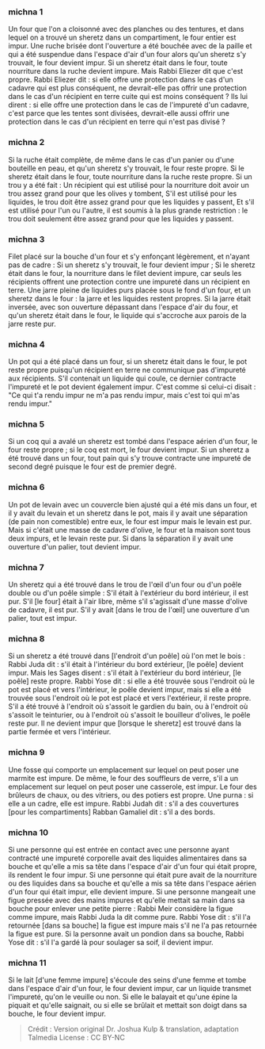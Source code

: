 
### michna 1
Un four que l'on a cloisonné avec des planches ou des tentures, et dans lequel on a trouvé un sheretz dans un compartiment, le four entier est impur. Une ruche brisée dont l'ouverture a été bouchée avec de la paille et qui a été suspendue dans l'espace d'air d'un four alors qu'un sheretz s'y trouvait, le four devient impur. Si un sheretz était dans le four, toute nourriture dans la ruche devient impure. Mais Rabbi Eliezer dit que c'est propre. Rabbi Eliezer dit : si elle offre une protection dans le cas d'un cadavre qui est plus conséquent, ne devrait-elle pas offrir une protection dans le cas d'un récipient en terre cuite qui est moins conséquent ? Ils lui dirent : si elle offre une protection dans le cas de l'impureté d'un cadavre, c'est parce que les tentes sont divisées, devrait-elle aussi offrir une protection dans le cas d'un récipient en terre qui n'est pas divisé ?

### michna 2
Si la ruche était complète, de même dans le cas d'un panier ou d'une bouteille en peau, et qu'un sheretz s'y trouvait, le four reste propre. Si le sheretz était dans le four, toute nourriture dans la ruche reste propre. Si un trou y a été fait : Un récipient qui est utilisé pour la nourriture doit avoir un trou assez grand pour que les olives y tombent, S'il est utilisé pour les liquides, le trou doit être assez grand pour que les liquides y passent, Et s'il est utilisé pour l'un ou l'autre, il est soumis à la plus grande restriction : le trou doit seulement être assez grand pour que les liquides y passent.

### michna 3
Filet placé sur la bouche d'un four et s'y enfonçant légèrement, et n'ayant pas de cadre : Si un sheretz s'y trouvait, le four devient impur ; Si le sheretz était dans le four, la nourriture dans le filet devient impure, car seuls les récipients offrent une protection contre une impureté dans un récipient en terre. Une jarre pleine de liquides purs placée sous le fond d'un four, et un sheretz dans le four : la jarre et les liquides restent propres. Si la jarre était inversée, avec son ouverture dépassant dans l'espace d'air du four, et qu'un sheretz était dans le four, le liquide qui s'accroche aux parois de la jarre reste pur.

### michna 4
Un pot qui a été placé dans un four, si un sheretz était dans le four, le pot reste propre puisqu'un récipient en terre ne communique pas d'impureté aux récipients. S'il contenait un liquide qui coule, ce dernier contracte l'impureté et le pot devient également impur. C'est comme si celui-ci disait : "Ce qui t'a rendu impur ne m'a pas rendu impur, mais c'est toi qui m'as rendu impur."

### michna 5
Si un coq qui a avalé un sheretz est tombé dans l'espace aérien d'un four, le four reste propre ; si le coq est mort, le four devient impur. Si un sheretz a été trouvé dans un four, tout pain qui s'y trouve contracte une impureté de second degré puisque le four est de premier degré.

### michna 6
Un pot de levain avec un couvercle bien ajusté qui a été mis dans un four, et il y avait du levain et un sheretz dans le pot, mais il y avait une séparation (de pain non comestible) entre eux, le four est impur mais le levain est pur. Mais si c'était une masse de cadavre d'olive, le four et la maison sont tous deux impurs, et le levain reste pur. Si dans la séparation il y avait une ouverture d'un palier, tout devient impur.

### michna 7
Un sheretz qui a été trouvé dans le trou de l'œil d'un four ou d'un poêle double ou d'un poêle simple : S'il était à l'extérieur du bord intérieur, il est pur. S'il [le four] était à l'air libre, même s'il s'agissait d'une masse d'olive de cadavre, il est pur. S'il y avait [dans le trou de l'œil] une ouverture d'un palier, tout est impur.

### michna 8
Si un sheretz a été trouvé dans [l'endroit d'un poêle] où l'on met le bois : Rabbi Juda dit : s'il était à l'intérieur du bord extérieur, [le poêle] devient impur. Mais les Sages disent : s'il était à l'extérieur du bord intérieur, [le poêle] reste propre. Rabbi Yose dit : si elle a été trouvée sous l'endroit où le pot est placé et vers l'intérieur, le poêle devient impur, mais si elle a été trouvée sous l'endroit où le pot est placé et vers l'extérieur, il reste propre. S'il a été trouvé à l'endroit où s'assoit le gardien du bain, ou à l'endroit où s'assoit le teinturier, ou à l'endroit où s'assoit le bouilleur d'olives, le poêle reste pur. Il ne devient impur que [lorsque le sheretz] est trouvé dans la partie fermée et vers l'intérieur.

### michna 9
Une fosse qui comporte un emplacement sur lequel on peut poser une marmite est impure. De même, le four des souffleurs de verre, s'il a un emplacement sur lequel on peut poser une casserole, est impur. Le four des brûleurs de chaux, ou des vitriers, ou des potiers est propre. Une purna : si elle a un cadre, elle est impure. Rabbi Judah dit : s'il a des couvertures [pour les compartiments] Rabban Gamaliel dit : s'il a des bords.

### michna 10
Si une personne qui est entrée en contact avec une personne ayant contracté une impureté corporelle avait des liquides alimentaires dans sa bouche et qu'elle a mis sa tête dans l'espace d'air d'un four qui était propre, ils rendent le four impur. Si une personne qui était pure avait de la nourriture ou des liquides dans sa bouche et qu'elle a mis sa tête dans l'espace aérien d'un four qui était impur, elle devient impure. Si une personne mangeait une figue pressée avec des mains impures et qu'elle mettait sa main dans sa bouche pour enlever une petite pierre : Rabbi Meir considère la figue comme impure, mais Rabbi Juda la dit comme pure. Rabbi Yose dit : s'il l'a retournée [dans sa bouche] la figue est impure mais s'il ne l'a pas retournée la figue est pure. Si la personne avait un pondion dans sa bouche, Rabbi Yose dit : s'il l'a gardé là pour soulager sa soif, il devient impur.

### michna 11
Si le lait [d'une femme impure] s'écoule des seins d'une femme et tombe dans l'espace d'air d'un four, le four devient impur, car un liquide transmet l'impureté, qu'on le veuille ou non. Si elle le balayait et qu'une épine la piquait et qu'elle saignait, ou si elle se brûlait et mettait son doigt dans sa bouche, le four devient impur.

>Crédit : Version original Dr. Joshua Kulp & translation, adaptation Talmedia
>License : CC BY-NC